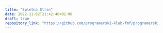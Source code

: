 ```yaml
---
title: "Spletna Stran"
date: 2022-11-02T21:42:40+01:00
draft: true
repository_link: "https://github.com/programerski-klub-fmf/programerski-klub-fmf.github.io"
---
```

